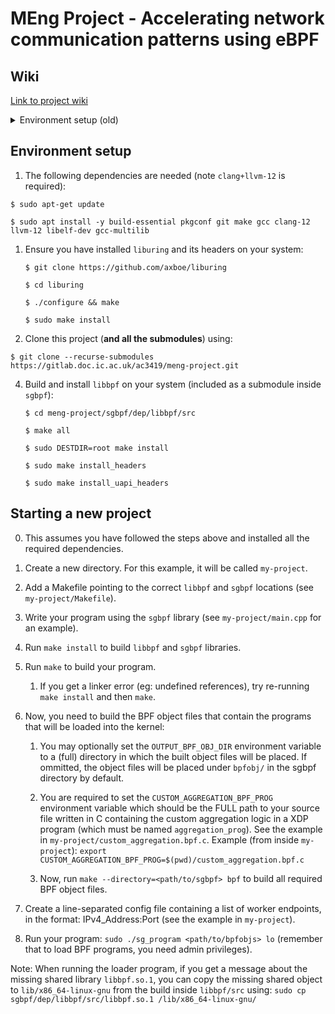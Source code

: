 # MEng Project - Accelerating network communication patterns using eBPF


## Wiki

[Link to project wiki](https://gitlab.doc.ic.ac.uk/ac3419/meng-project/-/wikis/home)

<details>
  <summary>Environment setup (old)</summary>

See appendix 1 in report, but in summary:

1. The following dependencies are needed (note `clang+llvm-12` is required):

    ```$ sudo apt-get update```

    ```$ sudo apt install -y build-essential git make gcc clang-12 llvm-12 libelf-dev gcc-multilib```

2. Download the latest copy (or the release of choice) of `libbpf`:

    ```$ git clone --depth 1 --single-branch --branch master https://github.com/libbpf/libbpf libbpf```

3. Build libbpf and install the headers locally:

    ```$ make --directory = libbpf/src all```

    ```$ DESTDIR=root make --directory = libbpf/src install_headers```

    ```$ make --directory = libbpf/src install_uapi_headers```

Note: When running the loader program, if you get a message about a missing shared library, you can copy
the missed shared object to `lib/x86_64-linux-gnu` or update the `LD_LIBRARY_PATH` path ([example](https://stackoverflow.com/questions/70696552/cannot-open-shared-object-file-no-such-file-or-directory-including-libbpf-wit)).

4. Install `liburing` headers on the system:

    ```$ git clone https://github.com/axboe/liburing```

    ```$ cd liburing```

    ```$ ./configure && make```

    ```$ sudo make install```

</details>

## Environment setup

1. The following dependencies are needed (note `clang+llvm-12` is required):

  ```$ sudo apt-get update```

  ```$ sudo apt install -y build-essential pkgconf git make gcc clang-12 llvm-12 libelf-dev gcc-multilib```

1. Ensure you have installed `liburing` and its headers on your system:

    ```$ git clone https://github.com/axboe/liburing```

    ```$ cd liburing```

    ```$ ./configure && make```

    ```$ sudo make install```

2. Clone this project (**and all the submodules**) using:

  ```$ git clone --recurse-submodules https://gitlab.doc.ic.ac.uk/ac3419/meng-project.git```

4. Build and install `libbpf` on your system (included as a submodule inside `sgbpf`):

    ```$ cd meng-project/sgbpf/dep/libbpf/src ```

    ```$ make all```

    ```$ sudo DESTDIR=root make install```

    ```$ sudo make install_headers```

    ```$ sudo make install_uapi_headers```


## Starting a new project

0. This assumes you have followed the steps above and installed all the required dependencies.
   
1. Create a new directory. For this example, it will be called `my-project`.
   
2. Add a Makefile pointing to the correct `libbpf` and `sgbpf` locations (see `my-project/Makefile`).
   
3. Write your program using the `sgbpf` library (see `my-project/main.cpp` for an example).
   
4. Run `make install` to build `libbpf` and `sgbpf` libraries.
   
5. Run `make` to build your program.
   1. If you get a linker error (eg: undefined references), try re-running `make install` and then `make`.
   
6. Now, you need to build the BPF object files that contain the programs that will be loaded into the kernel:
   1. You may optionally set the `OUTPUT_BPF_OBJ_DIR` environment variable to a (full) directory in which the built object files will be placed. If ommitted, the object files will be placed under `bpfobj/` in the sgbpf directory by default.
   
   2. You are required to set the `CUSTOM_AGGREGATION_BPF_PROG` environment variable which should be the FULL path to your source file written in C containing the custom aggregation logic in a XDP program (which must be named `aggregation_prog`). See the example in `my-project/custom_aggregation.bpf.c`. Example (from inside `my-project`): `export CUSTOM_AGGREGATION_BPF_PROG=$(pwd)/custom_aggregation.bpf.c`

   4. Now, run `make --directory=<path/to/sgbpf> bpf` to build all required BPF object files.

7. Create a line-separated config file containing a list of worker endpoints, in the format: IPv4_Address:Port (see the example in `my-project`). 

8. Run your program: `sudo ./sg_program <path/to/bpfobjs> lo`  (remember that to load BPF programs, you need admin privileges).

Note: When running the loader program, if you get a message about the missing shared library `libbpf.so.1`, you can copy the missing shared object to `lib/x86_64-linux-gnu` from the build inside `libbpf/src` using: `sudo cp sgbpf/dep/libbpf/src/libbpf.so.1 /lib/x86_64-linux-gnu/`
